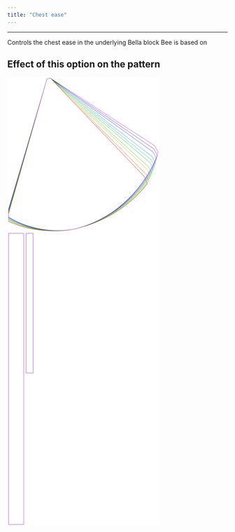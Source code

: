 ```yaml
---
title: "Chest ease"
---
```


---

Controls the chest ease in the underlying Bella block Bee is based on

## Effect of this option on the pattern

![This image shows the effect of this option by superimposing several variants that have a different value for this option](bee_chestease_sample.svg "Effect of this option on the pattern")
